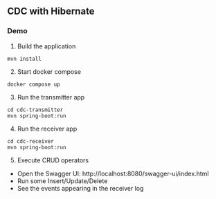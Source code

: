 ## CDC with Hibernate

### Demo

1. Build the application

```shell
mvn install
```

2. Start docker compose
```shell
docker compose up
```

3. Run the transmitter app

```shell
cd cdc-transmitter
mvn spring-boot:run
```

4. Run the receiver app

```shell
cd cdc-receiver
mvn spring-boot:run
```

5. Execute CRUD operators

- Open the Swagger UI: http://localhost:8080/swagger-ui/index.html
- Run some Insert/Update/Delete
- See the events appearing in the receiver log
